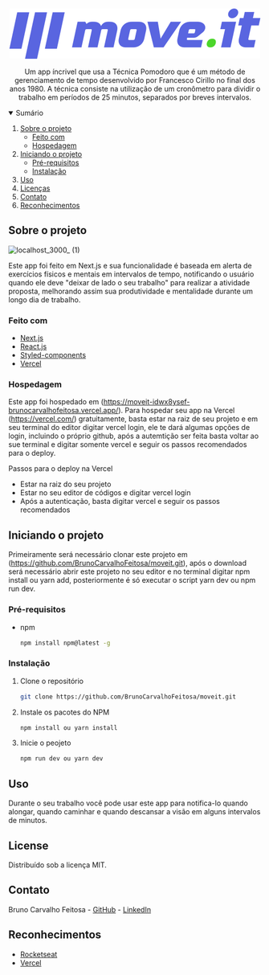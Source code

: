 <!-- PROJECT LOGO -->
<br />
<p align="center">
  <a href="https://github.com/BrunoCarvalhoFeitosa/moveit">
    <img src="/public/assets/images/logo-full.svg" alt="Logo" />
  </a>

  <p align="center">
    Um app íncrivel que usa a Técnica Pomodoro que é um método de gerenciamento de tempo desenvolvido por Francesco Cirillo 
    no final dos anos 1980. A técnica consiste na utilização de um cronômetro para dividir o trabalho em períodos de 25 minutos, separados por breves intervalos.
  </p>
</p>



<!-- TABLE OF CONTENTS -->
<details open="open">
  <summary>Sumário</summary>
  <ol>
    <li>
      <a href="#sobre-o-projeto">Sobre o projeto</a>
      <ul>
        <li><a href="#feito-com">Feito com</a></li>
        <li><a href="#hospedagem">Hospedagem</a></li>
      </ul>
    </li>
    <li>
      <a href="#iniciando-o-projeto">Iniciando o projeto</a>
      <ul>
        <li><a href="#pré-requisitos">Pré-requisitos</a></li>
        <li><a href="#instalação">Instalação</a></li>
      </ul>
    </li>
    <li><a href="#uso">Uso</a></li>
    <li><a href="#license">Licenças</a></li>
    <li><a href="#contact">Contato</a></li>
    <li><a href="#acknowledgements">Reconhecimentos</a></li>
  </ol>
</details>



<!-- ABOUT THE PROJECT -->
## Sobre o projeto

![localhost_3000_ (1)](https://user-images.githubusercontent.com/46093815/133947622-3c3988b8-8c5e-4ad9-bca8-feaa12dbbe86.png)

Este app foi feito em Next.js e sua funcionalidade é baseada em alerta de exercícios físicos e mentais em intervalos de tempo, notificando 
o usuário quando ele deve "deixar de lado o seu trabalho" para realizar a atividade proposta, melhorando assim sua produtividade e mentalidade durante
um longo dia de trabalho.

### Feito com

* [Next.js](https://nextjs.org/)
* [React.js](https://pt-br.reactjs.org/)
* [Styled-components](https://styled-components.com/)
* [Vercel](https://vercel.com/)

### Hospedagem

Este app foi hospedado em (https://moveit-idwx8ysef-brunocarvalhofeitosa.vercel.app/). Para hospedar seu app na Vercel (https://vercel.com/) gratuitamente, basta estar 
na raiz de seu projeto e em seu terminal do editor digitar vercel login, ele te dará algumas opções de login, incluindo o próprio github, após a autemtição 
ser feita basta voltar ao sue terminal e digitar somente vercel e seguir os passos recomendados para o deploy.

Passos para o deploy na Vercel
* Estar na raiz do seu projeto
* Estar no seu editor de códigos e digitar vercel login
* Após a autenticação, basta digitar vercel e seguir os passos recomendados


<!-- GETTING STARTED -->
## Iniciando o projeto

Primeiramente será necessário clonar este projeto em (https://github.com/BrunoCarvalhoFeitosa/moveit.git), após o download será necessário abrir este projeto no seu
editor e no terminal digitar npm install ou yarn add, posteriormente é só executar o script yarn dev ou npm run dev. 

### Pré-requisitos

* npm
  ```sh
  npm install npm@latest -g
  ```

### Instalação

1. Clone o repositório
   ```sh
   git clone https://github.com/BrunoCarvalhoFeitosa/moveit.git
   ```
2. Instale os pacotes do NPM
   ```sh
   npm install ou yarn install
   ```
   
3. Inicie o peojeto
   ```sh
   npm run dev ou yarn dev
   ```


<!-- USAGE EXAMPLES -->
## Uso

Durante o seu trabalho você pode usar este app para notifica-lo quando alongar, quando caminhar e quando descansar a visão em alguns intervalos de minutos.


<!-- LICENSE -->
## License

Distribuído sob a licença MIT.

<!-- CONTACT -->
## Contato

Bruno Carvalho Feitosa - [GitHub](https://github.com/BrunoCarvalhoFeitosa) - [LinkedIn](https://www.linkedin.com/in/bruno-carvalho-feitosa/)


<!-- ACKNOWLEDGEMENTS -->
## Reconhecimentos
* [Rocketseat](https://rocketseat.com.br/)
* [Vercel](https://vercel.com/)
